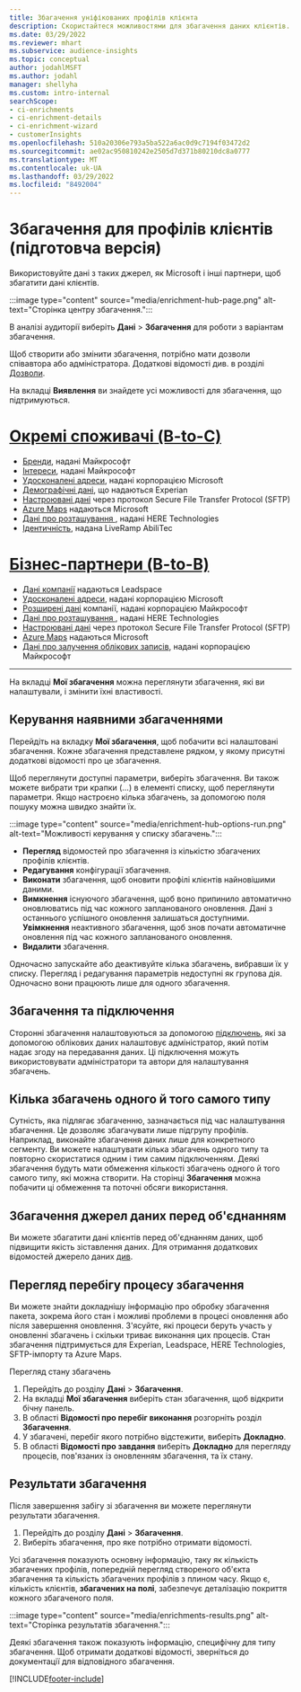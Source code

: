 ```yaml
---
title: Збагачення уніфікованих профілів клієнта
description: Скористайтеся можливостями для збагачення даних клієнтів.
ms.date: 03/29/2022
ms.reviewer: mhart
ms.subservice: audience-insights
ms.topic: conceptual
author: jodahlMSFT
ms.author: jodahl
manager: shellyha
ms.custom: intro-internal
searchScope:
- ci-enrichments
- ci-enrichment-details
- ci-enrichment-wizard
- customerInsights
ms.openlocfilehash: 510a20306e793a5ba522a6ac0d9c7194f03472d2
ms.sourcegitcommit: ae02ac950810242e2505d7d371b80210dc8a0777
ms.translationtype: MT
ms.contentlocale: uk-UA
ms.lasthandoff: 03/29/2022
ms.locfileid: "8492004"
---
```

# <a name="enrichment-for-customer-profiles-preview"></a>Збагачення для профілів клієнтів (підготовча версія)

Використовуйте дані з таких джерел, як Microsoft і інші партнери, щоб збагатити дані клієнтів.

:::image type="content" source="media/enrichment-hub-page.png" alt-text="Сторінка центру збагачення.":::

В аналізі аудиторії виберіть **Дані** > **Збагачення** для роботи з варіантам збагачення.  

Щоб створити або змінити збагачення, потрібно мати дозволи співавтора або адміністратора. Додаткові відомості див. в розділі [Дозволи](permissions.md).

На вкладці **Виявлення** ви знайдете усі можливості для збагачення, що підтримуються.

# <a name="individual-consumers-b-to-c"></a>[Окремі споживачі (B-to-C)](#tab/b2c)

- [Бренди](enrichment-microsoft.md), надані Майкрософт
- [Інтереси](enrichment-microsoft.md), надані Майкрософт
- [Удосконалені адреси](enrichment-enhanced-addresses.md), надані корпорацією Microsoft 
- [Демографічні дані](enrichment-experian.md), що надаються Experian
- [Настроювані дані](enrichment-SFTP-custom-import.md) через протокол Secure File Transfer Protocol (SFTP) 
- [Azure Maps](enrichment-azure-maps.md) надаються Microsoft
- [Дані про розташування ](enrichment-here.md), надані HERE Technologies 
- [Ідентичність](enrichment-liveramp.md), надана LiveRamp AbiliTec

# <a name="business-accounts-b-to-b"></a>[Бізнес-партнери (B-to-B)](#tab/b2b)

- [Дані компанії](enrichment-leadspace.md) надаються Leadspace
- [Удосконалені адреси](enrichment-enhanced-addresses.md), надані корпорацією Microsoft 
- [Розширені дані](enrichment-enhanced-company-data.md) компанії, надані корпорацією Майкрософт
- [Дані про розташування ](enrichment-here.md), надані HERE Technologies 
- [Настроювані дані](enrichment-SFTP-custom-import.md) через протокол Secure File Transfer Protocol (SFTP) 
- [Azure Maps](enrichment-azure-maps.md) надаються Microsoft
- [Дані про залучення облікових записів](enrichment-office.md), надані корпорацією Майкрософт

---

На вкладці **Мої збагачення** можна переглянути збагачення, які ви налаштували, і змінити їхні властивості.

## <a name="manage-existing-enrichments"></a>Керування наявними збагаченнями

Перейдіть на вкладку **Мої збагачення**, щоб побачити всі налаштовані збагачення. Кожне збагачення представлене рядком, у якому присутні додаткові відомості про це збагачення.

Щоб переглянути доступні параметри, виберіть збагачення. Ви також можете вибрати три крапки (...) в елементі списку, щоб переглянути параметри. Якщо настроєно кілька збагачень, за допомогою поля пошуку можна швидко знайти їх.

:::image type="content" source="media/enrichment-hub-options-run.png" alt-text="Можливості керування у списку збагачень.":::

- **Перегляд** відомостей про збагачення із кількістю збагачених профілів клієнтів.
- **Редагування** конфігурації збагачення.
- **Виконати** збагачення, щоб оновити профілі клієнтів найновішими даними.
- **Вимкнення** існуючого збагачення, щоб воно припинило автоматично оновлюватись під час кожного запланованого оновлення. Дані з останнього успішного оновлення залишаться доступними. **Увімкнення** неактивного збагачення, щоб знов почати автоматичне оновлення під час кожного запланованого оновлення.
- **Видалити** збагачення.

Одночасно запускайте або деактивуйте кілька збагачень, вибравши їх у списку. Перегляд і редагування параметрів недоступні як групова дія. Одночасно вони працюють лише для одного збагачення.

## <a name="enrichments-and-connections"></a>Збагачення та підключення

Сторонні збагачення налаштовуються за допомогою [підключень](connections.md), які за допомогою облікових даних налаштовує адміністратор, який потім надає згоду на передавання даних. Ці підключення можуть використовувати адміністратори та автори для налаштування збагачень.  

## <a name="multiple-enrichments-of-the-same-type"></a>Кілька збагачень одного й того самого типу

Сутність, яка підлягає збагаченню, зазначається під час налаштування збагачення. Це дозволяє збагачувати лише підгрупу профілів. Наприклад, виконайте збагачення даних лише для конкретного сегменту. Ви можете налаштувати кілька збагачень одного типу та повторно скористатися одним і тим самим підключенням. Деякі збагачення будуть мати обмеження кількості збагачень одного й того самого типу, які можна створити. На сторінці **Збагачення** можна побачити ці обмеження та поточні обсяги використання.

## <a name="enrich-data-sources-before-unification"></a>Збагачення джерел даних перед об'єднанням

Ви можете збагатити дані клієнтів перед об'єднанням даних, щоб підвищити якість зіставлення даних. Для отримання додаткових відомостей джерело даних [див](data-sources-enrichment.md).

## <a name="see-the-progress-of-the-enrichment-process"></a>Перегляд перебігу процесу збагачення

Ви можете знайти докладнішу інформацію про обробку збагачення пакета, зокрема його стан і можливі проблеми в процесі оновлення або після завершення оновлення. З'ясуйте, які процеси беруть участь у оновленні збагачень і скільки триває виконання цих процесів. Стан збагачення підтримується для Experian, Leadspace, HERE Technologies, SFTP-імпорту та Azure Maps.

Перегляд стану збагачень

1. Перейдіть до розділу **Дані** > **Збагачення**. 
1. На вкладці **Мої збагачення** виберіть стан збагачення, щоб відкрити бічну панель. 
1. В області **Відомості про перебіг виконання** розгорніть розділ **Збагачення**. 
1. У збагачені, перебіг якого потрібно відстежити, виберіть **Докладно**. 
1. В області **Відомості про завдання** виберіть **Докладно** для перегляду процесів, пов'язаних із оновленням збагачення, та їх стану. 

## <a name="enrichment-results"></a>Результати збагачення

Після завершення забігу зі збагачення ви можете переглянути результати збагачення.

1. Перейдіть до розділу **Дані** > **Збагачення**. 
1. Виберіть збагачення, про яке потрібно отримати відомості.

Усі збагачення показують основну інформацію, таку як кількість збагачених профілів, попередній перегляд створеного об'єкта збагачення та кількість збагачених профілів з плином часу. Якщо є, кількість клієнтів, **збагачених на полі**, забезпечує деталізацію покриття кожного збагаченого поля.

:::image type="content" source="media/enrichments-results.png" alt-text="Сторінка результатів збагачення.":::

Деякі збагачення також показують інформацію, специфічну для типу збагачення. Щоб отримати додаткові відомості, зверніться до документації для відповідного збагачення.


[!INCLUDE[footer-include](../includes/footer-banner.md)]
